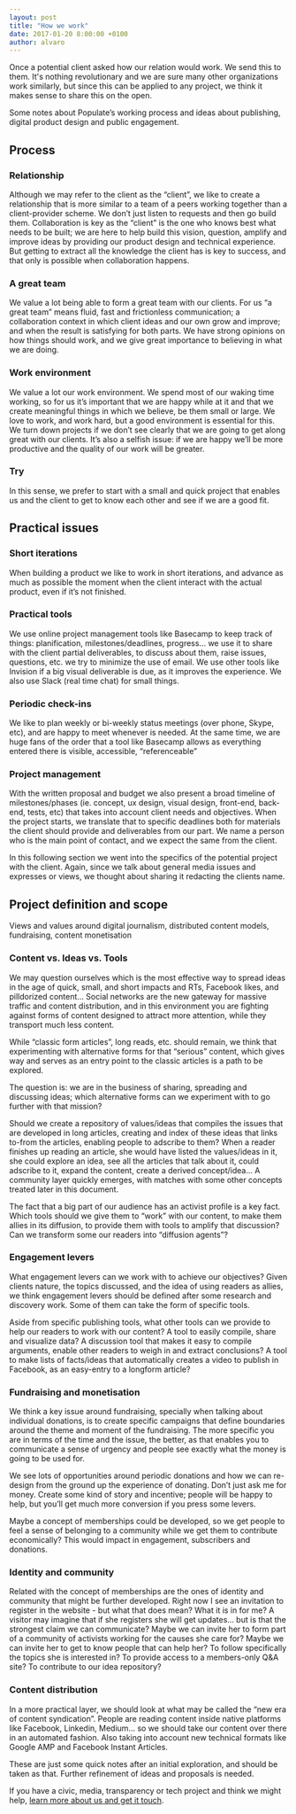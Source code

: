 ```yaml
---
layout: post
title: "How we work"
date: 2017-01-20 8:00:00 +0100
author: alvaro
---
```


Once a potential client asked how our relation would work. We send this to them. It's nothing revolutionary and we are sure many other organizations work similarly, but since this can be applied to any project, we think it makes sense to share this on the open.

<div class="separator"></div>

Some notes about Populate’s working process and ideas about publishing, digital product design and public engagement.

## Process

### Relationship
Although we may refer to the client as the “client”, we like to create a relationship that is more similar to a team of a peers working together than a client-provider scheme. We don’t just listen to requests and then go build them. Collaboration is key as the “client” is the one who knows best what needs to be built; we are here to help build this vision, question, amplify and improve ideas by providing our product design and technical experience. But getting to extract all the knowledge the client has is key to success, and that only is possible when collaboration happens.

### A great team
We value a lot being able to form a great team with our clients. For us “a great team” means fluid, fast and frictionless communication; a collaboration context in which client ideas and our own grow and improve; and when the result is satisfying for both parts. We have strong opinions on how things should work, and we give great importance to believing in what we are doing.

### Work environment
We value a lot our work environment. We spend most of our waking time working, so for us it’s important that we are happy while at it and that we create meaningful things in which we believe, be them small or large. We love to work, and work hard, but a good environment is essential for this. We turn down projects if we don’t see clearly that we are going to get along great with our clients. It’s also a selfish issue: if we are happy we’ll be more productive and the quality of our work will be greater.

### Try
In this sense, we prefer to start with a small and quick project that enables us and the client to get to know each other and see if we are a good fit.


## Practical issues

### Short iterations
When building a product we like to work in short iterations, and advance as much as possible the moment when the client interact with the actual product, even if it’s not finished.

### Practical tools
We use online project management tools like Basecamp to keep track of things: planification, milestones/deadlines, progress… we use it to share with the client partial deliverables, to discuss about them, raise issues, questions, etc. we try to minimize the use of email. We use other tools like Invision if a big visual deliverable is due, as it improves the experience. We also use Slack (real time chat) for small things.

### Periodic check-ins
We like to plan weekly or bi-weekly status meetings (over phone, Skype, etc), and are happy to meet whenever is needed. At the same time, we are huge fans of the order that a tool like Basecamp allows as everything entered there is visible, accessible, “referenceable”

### Project management
With the written proposal and budget we also present a broad timeline of milestones/phases (ie. concept, ux design, visual design, front-end, back-end, tests, etc) that takes into account client needs and objectives. When the project starts, we translate that to specific deadlines both for materials the client should provide and deliverables from our part. We name a person who is the main point of contact, and we expect the same from the client.

<div class="separator"></div>

In this following section we went into the specifics of the potential project with the client. Again, since we talk about general media issues and expresses or views, we thought about sharing it redacting the clients name.

<div class="separator"></div>

## Project definition and scope

Views and values around digital journalism, distributed content models, fundraising, content monetisation

### Content vs. Ideas vs. Tools
We may question ourselves which is the most effective way to spread ideas in the age of quick, small, and short impacts and RTs, Facebook likes, and pilldorized content… Social networks are the new gateway for massive traffic and content distribution, and in this environment you are fighting against forms of content designed to attract more attention, while they transport much less content.

While “classic form articles”, long reads, etc. should remain, we think that experimenting with alternative forms for that “serious” content, which gives way and serves as an entry point to the classic articles is a path to be explored.

The question is: we are in the business of sharing, spreading and discussing ideas; which alternative forms can we experiment with to go further with that mission?

Should we create a repository of values/ideas that compiles the issues that are developed in long articles, creating and index of these ideas that links to-from the articles, enabling people to adscribe to them? When a reader finishes up reading an article, she would have listed the values/ideas in it, she could explore an idea, see all the articles that talk about it, could adscribe to it, expand the content, create a derived concept/idea… A community layer quickly emerges, with matches with some other concepts treated later in this document.

The fact that a big part of our audience has an activist profile is a key fact. Which tools should we give them to “work” with our content, to make them allies in its diffusion, to provide them with tools to amplify that discussion? Can we transform some our readers into “diffusion agents”?


### Engagement levers
What engagement levers can we work with to achieve our objectives? Given clients nature, the topics discussed, and the idea of using readers as allies, we think engagement levers should be defined after some research and discovery work. Some of them can take the form of specific tools.

Aside from specific publishing tools, what other tools can we provide to help our readers to work with our content? A tool to easily compile, share and visualize data? A discussion tool that makes it easy to compile arguments, enable other readers to weigh in and extract conclusions? A tool to make lists of facts/ideas that automatically creates a video to publish in Facebook, as an easy-entry to a longform article?


### Fundraising and monetisation
We think a key issue around fundraising, specially when talking about individual donations, is to create specific campaigns that define boundaries around the theme and moment of the fundraising. The more specific you are in terms of the time and the issue, the better, as that enables you to communicate a sense of urgency and people see exactly what the money is going to be used for.

We see lots of opportunities around periodic donations and how we can re-design from the ground up the experience of donating. Don’t just ask me for money. Create some kind of story and incentive; people will be happy to help, but you’ll get much more conversion if you press some levers.

Maybe a concept of memberships could be developed, so we get people to feel a sense of belonging to a community while we get them to contribute economically? This would impact in engagement, subscribers and donations.


### Identity and community
Related with the concept of memberships are the ones of identity and community that might be further developed. Right now I see an invitation to register in the website - but what that does mean? What it is in for me? A visitor may imagine that if she registers she will get updates… but is that the strongest claim we can communicate? Maybe we can invite her to form part of a community of activists working for the causes she care for? Maybe we can invite her to get to know people that can help her? To follow specifically the topics she is interested in? To provide access to a members-only Q&A site? To contribute to our idea repository?


### Content distribution
In a more practical layer, we should look at what may be called the “new era of content syndication”. People are reading content inside native platforms like Facebook, Linkedin, Medium… so we should take our content over there in an automated fashion. Also taking into account new technical formats like Google AMP and Facebook Instant Articles.


These are just some quick notes after an initial exploration, and should be taken as that. Further refinement of ideas and proposals is needed.

<div class="separator"></div>

If you have a civic, media, transparency or tech project and think we might help, <a href="/about">learn more about us and get it touch</a>.
